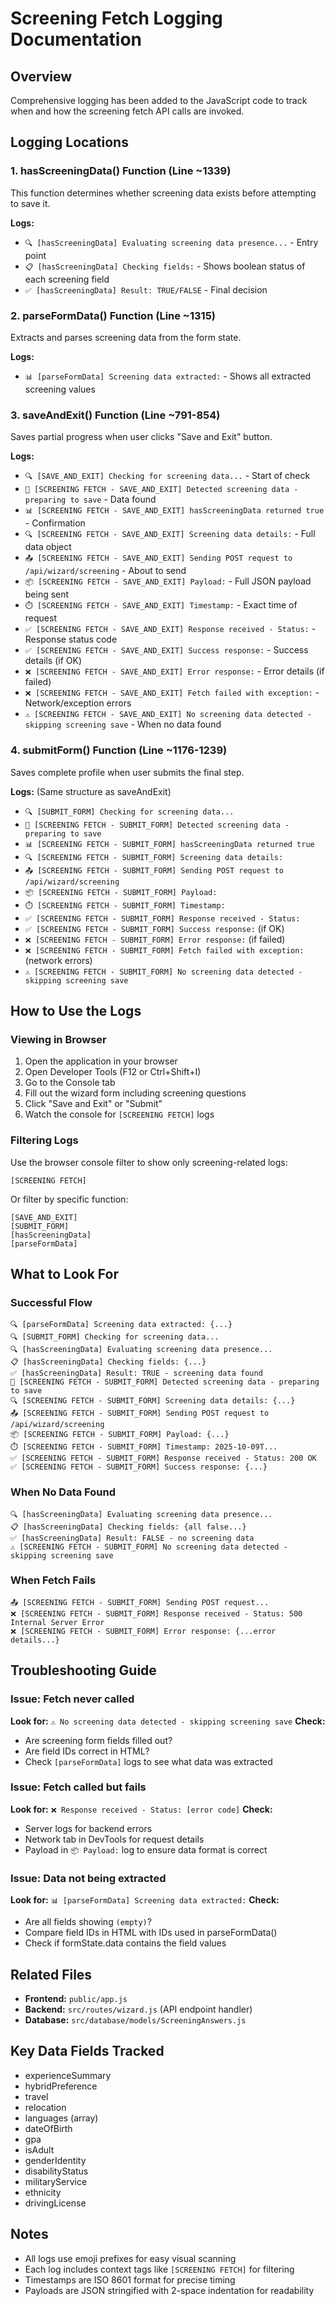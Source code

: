 # Screening Fetch Logging Documentation

## Overview
Comprehensive logging has been added to the JavaScript code to track when and how the screening fetch API calls are invoked.

## Logging Locations

### 1. **hasScreeningData() Function** (Line ~1339)
This function determines whether screening data exists before attempting to save it.

**Logs:**
- `🔍 [hasScreeningData] Evaluating screening data presence...` - Entry point
- `📋 [hasScreeningData] Checking fields:` - Shows boolean status of each screening field
- `✅ [hasScreeningData] Result: TRUE/FALSE` - Final decision

### 2. **parseFormData() Function** (Line ~1315)
Extracts and parses screening data from the form state.

**Logs:**
- `📊 [parseFormData] Screening data extracted:` - Shows all extracted screening values

### 3. **saveAndExit() Function** (Line ~791-854)
Saves partial progress when user clicks "Save and Exit" button.

**Logs:**
- `🔍 [SAVE_AND_EXIT] Checking for screening data...` - Start of check
- `📝 [SCREENING FETCH - SAVE_AND_EXIT] Detected screening data - preparing to save` - Data found
- `📊 [SCREENING FETCH - SAVE_AND_EXIT] hasScreeningData returned true` - Confirmation
- `🔍 [SCREENING FETCH - SAVE_AND_EXIT] Screening data details:` - Full data object
- `📤 [SCREENING FETCH - SAVE_AND_EXIT] Sending POST request to /api/wizard/screening` - About to send
- `📦 [SCREENING FETCH - SAVE_AND_EXIT] Payload:` - Full JSON payload being sent
- `⏱️ [SCREENING FETCH - SAVE_AND_EXIT] Timestamp:` - Exact time of request
- `✅ [SCREENING FETCH - SAVE_AND_EXIT] Response received - Status:` - Response status code
- `✅ [SCREENING FETCH - SAVE_AND_EXIT] Success response:` - Success details (if OK)
- `❌ [SCREENING FETCH - SAVE_AND_EXIT] Error response:` - Error details (if failed)
- `❌ [SCREENING FETCH - SAVE_AND_EXIT] Fetch failed with exception:` - Network/exception errors
- `⚠️ [SCREENING FETCH - SAVE_AND_EXIT] No screening data detected - skipping screening save` - When no data found

### 4. **submitForm() Function** (Line ~1176-1239)
Saves complete profile when user submits the final step.

**Logs:** (Same structure as saveAndExit)
- `🔍 [SUBMIT_FORM] Checking for screening data...`
- `📝 [SCREENING FETCH - SUBMIT_FORM] Detected screening data - preparing to save`
- `📊 [SCREENING FETCH - SUBMIT_FORM] hasScreeningData returned true`
- `🔍 [SCREENING FETCH - SUBMIT_FORM] Screening data details:`
- `📤 [SCREENING FETCH - SUBMIT_FORM] Sending POST request to /api/wizard/screening`
- `📦 [SCREENING FETCH - SUBMIT_FORM] Payload:`
- `⏱️ [SCREENING FETCH - SUBMIT_FORM] Timestamp:`
- `✅ [SCREENING FETCH - SUBMIT_FORM] Response received - Status:`
- `✅ [SCREENING FETCH - SUBMIT_FORM] Success response:` (if OK)
- `❌ [SCREENING FETCH - SUBMIT_FORM] Error response:` (if failed)
- `❌ [SCREENING FETCH - SUBMIT_FORM] Fetch failed with exception:` (network errors)
- `⚠️ [SCREENING FETCH - SUBMIT_FORM] No screening data detected - skipping screening save`

## How to Use the Logs

### Viewing in Browser
1. Open the application in your browser
2. Open Developer Tools (F12 or Ctrl+Shift+I)
3. Go to the Console tab
4. Fill out the wizard form including screening questions
5. Click "Save and Exit" or "Submit"
6. Watch the console for `[SCREENING FETCH]` logs

### Filtering Logs
Use the browser console filter to show only screening-related logs:
```
[SCREENING FETCH]
```

Or filter by specific function:
```
[SAVE_AND_EXIT]
[SUBMIT_FORM]
[hasScreeningData]
[parseFormData]
```

## What to Look For

### Successful Flow
```
🔍 [parseFormData] Screening data extracted: {...}
🔍 [SUBMIT_FORM] Checking for screening data...
🔍 [hasScreeningData] Evaluating screening data presence...
📋 [hasScreeningData] Checking fields: {...}
✅ [hasScreeningData] Result: TRUE - screening data found
📝 [SCREENING FETCH - SUBMIT_FORM] Detected screening data - preparing to save
🔍 [SCREENING FETCH - SUBMIT_FORM] Screening data details: {...}
📤 [SCREENING FETCH - SUBMIT_FORM] Sending POST request to /api/wizard/screening
📦 [SCREENING FETCH - SUBMIT_FORM] Payload: {...}
⏱️ [SCREENING FETCH - SUBMIT_FORM] Timestamp: 2025-10-09T...
✅ [SCREENING FETCH - SUBMIT_FORM] Response received - Status: 200 OK
✅ [SCREENING FETCH - SUBMIT_FORM] Success response: {...}
```

### When No Data Found
```
🔍 [hasScreeningData] Evaluating screening data presence...
📋 [hasScreeningData] Checking fields: {all false...}
✅ [hasScreeningData] Result: FALSE - no screening data
⚠️ [SCREENING FETCH - SUBMIT_FORM] No screening data detected - skipping screening save
```

### When Fetch Fails
```
📤 [SCREENING FETCH - SUBMIT_FORM] Sending POST request...
❌ [SCREENING FETCH - SUBMIT_FORM] Response received - Status: 500 Internal Server Error
❌ [SCREENING FETCH - SUBMIT_FORM] Error response: {...error details...}
```

## Troubleshooting Guide

### Issue: Fetch never called
**Look for:** `⚠️ No screening data detected - skipping screening save`
**Check:**
- Are screening form fields filled out?
- Are field IDs correct in HTML?
- Check `[parseFormData]` logs to see what data was extracted

### Issue: Fetch called but fails
**Look for:** `❌ Response received - Status: [error code]`
**Check:**
- Server logs for backend errors
- Network tab in DevTools for request details
- Payload in `📦 Payload:` log to ensure data format is correct

### Issue: Data not being extracted
**Look for:** `📊 [parseFormData] Screening data extracted:`
**Check:**
- Are all fields showing `(empty)`?
- Compare field IDs in HTML with IDs used in parseFormData()
- Check if formState.data contains the field values

## Related Files
- **Frontend:** `public/app.js`
- **Backend:** `src/routes/wizard.js` (API endpoint handler)
- **Database:** `src/database/models/ScreeningAnswers.js`

## Key Data Fields Tracked
- experienceSummary
- hybridPreference
- travel
- relocation
- languages (array)
- dateOfBirth
- gpa
- isAdult
- genderIdentity
- disabilityStatus
- militaryService
- ethnicity
- drivingLicense

## Notes
- All logs use emoji prefixes for easy visual scanning
- Each log includes context tags like `[SCREENING FETCH]` for filtering
- Timestamps are ISO 8601 format for precise timing
- Payloads are JSON stringified with 2-space indentation for readability
